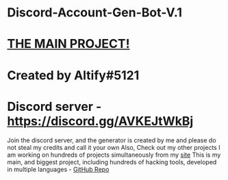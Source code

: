 # Discord-Account-Gen-Bot-V.1
# [THE MAIN PROJECT!](https://github.com/Altify-Developing/Altify-Developing-Main)
# Created by Altify#5121
# Discord server - https://discord.gg/AVKEJtWkBj
Join the discord server, and the generator is created by me and please do not steal my credits and call it your own
Also, Check out my other projects
I am working on hundreds of projects simultaneously from my [site](https://altify-developing-001.netlify.app/)
This is my main, and biggest project, including hundreds of hacking tools, developed in multiple languages - [GitHub Repo](https://github.com/Altify-Developing/Altify-Developing-Main/)
